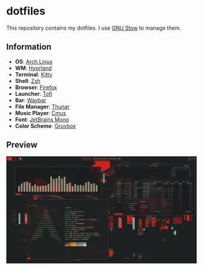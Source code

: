 # dotfiles

This repository contains my dotfiles. I use [GNU Stow](https://www.gnu.org/software/stow/) to manage them.

## Information

- **OS**: [Arch Linux](https://archlinux.org/)
- **WM**: [Hyprland](https://hyprland.org/)
- **Terminal**: [Kitty](https://sw.kovidgoyal.net/kitty/)
- **Shell**: [Zsh](https://www.zsh.org/)
- **Browser**: [Firefox](https://www.mozilla.org/en-US/firefox/)
- **Launcher**: [Tofi](https://github.com/philj56/tofi)
- **Bar**: [Waybar](https://github.com/Alexays/Waybar)
- **File Manager**: [Thunar](https://docs.xfce.org/xfce/thunar/start)
- **Music Player**: [Cmus](https://cmus.github.io/)
- **Font**: [JetBrains Mono](https://www.jetbrains.com/lp/mono/)
- **Color Scheme**: [Gruvbox](https://github.com/morhetz/gruvbox)

## Preview

![Screenshot](./preview.png)
